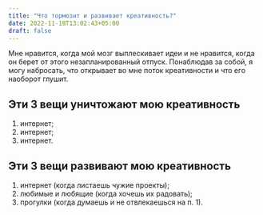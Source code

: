 ```yaml
---
title: "Что тормозит и развивает креативность?"
date: 2022-11-18T13:02:43+05:00
draft: false
---
```


Мне нравится, когда мой мозг выплескивает идеи и не нравится, когда он берет от
этого незапланированный отпуск. Понаблюдав за собой, я могу набросать, что
открывает во мне поток креативности и что его наоборот глушит.

## Эти 3 вещи уничтожают мою креативность

1. интернет;
2. интернет;
3. интернет.

## Эти 3 вещи развивают мою креативность

1. интернет (когда листаешь чужие проекты);
2. любимые и любящие (когда хочешь их радовать);
3. прогулки (когда думаешь и не отвлекаешься на п. 1).
